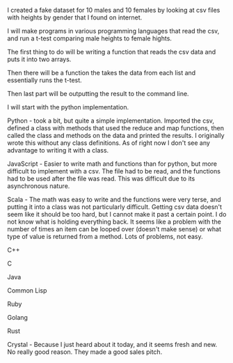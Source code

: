 I created a fake dataset for 10 males and 10 females by looking at csv files with heights by gender that I found on internet.

I will make programs in various programming languages that read the csv, and run a t-test comparing male heights to female hights.

The first thing to do will be writing a function that reads the csv data and puts it into two arrays.

Then there will be a function the takes the data from each list and essentially runs the t-test. 

Then last part will be outputting the result to the command line.

I will start with the python implementation.

Python - took a bit, but quite a simple implementation. Imported the csv, defined a class with methods that used the reduce and map functions, then called the class and methods on the data and printed the results. I originally wrote this without any class definitions. As of right now I don't see any advantage to writing it with a class.

JavaScript - Easier to write math and functions than for python, but more difficult to implement with a csv. The file had to be read, and the functions had to be used after the file was read. This was difficult due to its asynchronous nature.

Scala - The math was easy to write and the functions were very terse, and putting it into a class was not particularly difficult. Getting csv data doesn't seem like it should be too hard, but I cannot make it past a certain point. I do not know what is holding everything back. It seems like a problem with the number of times an item can be looped over (doesn't make sense) or what type of value is returned from a method. Lots of problems, not easy.

C++

C

Java

Common Lisp

Ruby

Golang

Rust

Crystal - Because I just heard about it today, and it seems fresh and new. No really good reason. They made a good sales pitch.